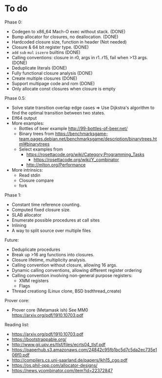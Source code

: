 # To do

Phase 0:

* Codegen to x86_64 Mach-O exec without stack. (DONE)
* Bump allocator for closures, no deallocation. (DONE)
* Hardcoded closure size, function in header (Not needed)
* Closure & 64 bit register type. (DONE)
* `add` `sub` `mul` `iszero` builtins (DONE)
* Calling conventions: closure in r0, args in r1..r15, fail when >13 args. (DONE)
* Deduplicate literals (DONE)
* Fully functional closure analysis (DONE)
* Create multiple closures (DONE)
* Support multipage code and rom (DONE)
* Only allocate const closures when closure is empty

Phase 0.5:

* Solve state transition overlap edge cases
  => Use Dijkstra's algorithm to find the optimal transition between two states.
* Elf64 output
* More examples:
  * Bottles of beer example <http://99-bottles-of-beer.net/>
  * Binary trees from <https://benchmarksgame-team.pages.debian.net/benchmarksgame/description/binarytrees.html#binarytrees>
  * Select examples from
    * <https://rosettacode.org/wiki/Category:Programming_Tasks>
      * <https://rosettacode.org/wiki/Y_combinator>
    * <http://mlton.org/Performance>
* More intrinsics:
  * Read stdin
  * Closure compare
  * fork

Phase 1:

* Constant time reference counting.
* Computed fixed closure size.
* SLAB allocator
* Enumerate possible procedures at call sites
* Inlining
* A way to split source over multiple files

Future:

* Deduplicate procedures
* Break up >16 arg functions into closures.
* Closure lifetime, multiplicity analysis.
* Calling convention without closure, allowing 16 args.
* Dynamic calling conventions, allowing different register ordering
* Calling convention involving non-general purpose registers:
  * XMM registers
  * Flags
* Thread creationg (Linux clone, BSD bsdthread_create)

Prover core:

* Prover core (Metamask ish)
  See MM0 <https://arxiv.org/pdf/1910.10703.pdf>


Reading list:

* <https://arxiv.org/pdf/1910.10703.pdf>
* <https://bootstrappable.org/>
* <http://www.gii.upv.es/tlsf/files/ecrts04_tlsf.pdf>
* <https://paperhub.s3.amazonaws.com/24842c95fb1bc5d7c5da2ec735e106f0.pdf>
* <http://compilers.cs.uni-saarland.de/papers/lkh15_cgo.pdf>
* <https://os.phil-opp.com/allocator-designs/>
* <https://news.ycombinator.com/item?id=22372847>
